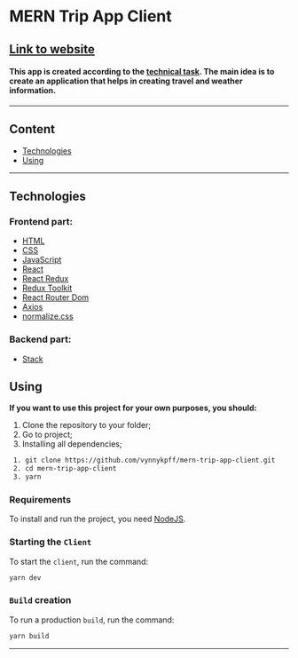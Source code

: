 # **MERN Trip App Client**

## [**<u>Link to website</u>**](https://youtu.be/tCn5hzxJi2o)

#### This app is created according to the [technical task](https://drive.google.com/drive/folders/141SeL3mCM-vYxJEjcyJVYdGnoWDqGzIW?usp=sharing). The main idea is to create an application that helps in creating travel and weather information.

---

## **Content**

- [Technologies](#technologies)
- [Using](#using)

<hr>

## **Technologies**

### Frontend part:

- [HTML](https://html.spec.whatwg.org/multipage/)
- [CSS](https://www.w3.org/Style/CSS/)
- [JavaScript](https://www.javascript.com/)
- [React](https://react.dev/)
- [React Redux](https://react-redux.js.org/)
- [Redux Toolkit](https://redux-toolkit.js.org/)
- [React Router Dom](https://reactrouter.com/en/main)
- [Axios](https://axios-http.com/)
- [normalize.css](https://necolas.github.io/normalize.css/)

### Backend part:
- [Stack](https://github.com/vynnykpff/mern-trip-app-server)

## **Using**

**If you want to use this project for your own purposes, you should:**

1. Clone the repository to your folder;
2. Go to project;
3. Installing all dependencies;

```sh
 1. git clone https://github.com/vynnykpff/mern-trip-app-client.git
 2. cd mern-trip-app-client
 3. yarn
```

### Requirements

To install and run the project, you need [NodeJS](https://nodejs.org/).

### Starting the `Client`

To start the `client`, run the command:

```sh
yarn dev
```

### `Build` creation

To run a production `build`, run the command:

```sh
yarn build
```

<hr>

